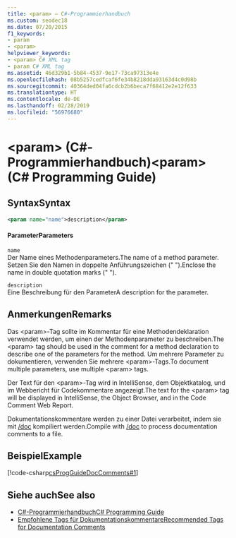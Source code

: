 ```yaml
---
title: <param> – C#-Programmierhandbuch
ms.custom: seodec18
ms.date: 07/20/2015
f1_keywords:
- param
- <param>
helpviewer_keywords:
- <param> C# XML tag
- param C# XML tag
ms.assetid: 46d329b1-5b84-4537-9e17-73ca97313e4e
ms.openlocfilehash: 08b5257cedfcaf6fe34b8218dda93163d4c0d98b
ms.sourcegitcommit: 40364ded04fa6cdcb2b6beca7f68412e2e12f633
ms.translationtype: HT
ms.contentlocale: de-DE
ms.lasthandoff: 02/28/2019
ms.locfileid: "56976680"
---
```

# <a name="param-c-programming-guide"></a><span data-ttu-id="1eb7d-102">\<param> (C#-Programmierhandbuch)</span><span class="sxs-lookup"><span data-stu-id="1eb7d-102">\<param> (C# Programming Guide)</span></span>
## <a name="syntax"></a><span data-ttu-id="1eb7d-103">Syntax</span><span class="sxs-lookup"><span data-stu-id="1eb7d-103">Syntax</span></span>  
  
```xml  
<param name="name">description</param>  
```  
  
#### <a name="parameters"></a><span data-ttu-id="1eb7d-104">Parameter</span><span class="sxs-lookup"><span data-stu-id="1eb7d-104">Parameters</span></span>  
 `name`  
 <span data-ttu-id="1eb7d-105">Der Name eines Methodenparameters.</span><span class="sxs-lookup"><span data-stu-id="1eb7d-105">The name of a method parameter.</span></span> <span data-ttu-id="1eb7d-106">Setzen Sie den Namen in doppelte Anführungszeichen (" ").</span><span class="sxs-lookup"><span data-stu-id="1eb7d-106">Enclose the name in double quotation marks (" ").</span></span>  
  
 `description`  
 <span data-ttu-id="1eb7d-107">Eine Beschreibung für den Parameter</span><span class="sxs-lookup"><span data-stu-id="1eb7d-107">A description for the parameter.</span></span>  
  
## <a name="remarks"></a><span data-ttu-id="1eb7d-108">Anmerkungen</span><span class="sxs-lookup"><span data-stu-id="1eb7d-108">Remarks</span></span>  
 <span data-ttu-id="1eb7d-109">Das \<param>-Tag sollte im Kommentar für eine Methodendeklaration verwendet werden, um einen der Methodenparameter zu beschreiben.</span><span class="sxs-lookup"><span data-stu-id="1eb7d-109">The \<param> tag should be used in the comment for a method declaration to describe one of the parameters for the method.</span></span> <span data-ttu-id="1eb7d-110">Um mehrere Parameter zu dokumentieren, verwenden Sie mehrere \<param>-Tags.</span><span class="sxs-lookup"><span data-stu-id="1eb7d-110">To document multiple parameters, use multiple \<param> tags.</span></span>  
  
 <span data-ttu-id="1eb7d-111">Der Text für den \<param>-Tag wird in IntelliSense, dem Objektkatalog, und im Webbericht für Codekommentare angezeigt.</span><span class="sxs-lookup"><span data-stu-id="1eb7d-111">The text for the \<param> tag will be displayed in IntelliSense, the Object Browser, and in the Code Comment Web Report.</span></span>  
  
 <span data-ttu-id="1eb7d-112">Dokumentationskommentare werden zu einer Datei verarbeitet, indem sie mit [/doc](../../../csharp/language-reference/compiler-options/doc-compiler-option.md) kompiliert werden.</span><span class="sxs-lookup"><span data-stu-id="1eb7d-112">Compile with [/doc](../../../csharp/language-reference/compiler-options/doc-compiler-option.md) to process documentation comments to a file.</span></span>  
  
## <a name="example"></a><span data-ttu-id="1eb7d-113">Beispiel</span><span class="sxs-lookup"><span data-stu-id="1eb7d-113">Example</span></span>  
 [!code-csharp[csProgGuideDocComments#1](~/samples/snippets/csharp/VS_Snippets_VBCSharp/csProgGuideDocComments/CS/DocComments.cs#1)]  
  
## <a name="see-also"></a><span data-ttu-id="1eb7d-114">Siehe auch</span><span class="sxs-lookup"><span data-stu-id="1eb7d-114">See also</span></span>

- [<span data-ttu-id="1eb7d-115">C#-Programmierhandbuch</span><span class="sxs-lookup"><span data-stu-id="1eb7d-115">C# Programming Guide</span></span>](../../../csharp/programming-guide/index.md)
- [<span data-ttu-id="1eb7d-116">Empfohlene Tags für Dokumentationskommentare</span><span class="sxs-lookup"><span data-stu-id="1eb7d-116">Recommended Tags for Documentation Comments</span></span>](../../../csharp/programming-guide/xmldoc/recommended-tags-for-documentation-comments.md)
